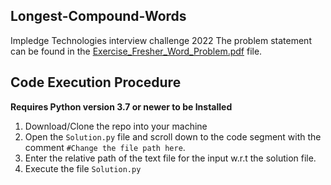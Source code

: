 ## Longest-Compound-Words
Impledge Technologies interview challenge 2022
The problem statement can be found in the [Exercise_Fresher_Word_Problem.pdf](https://github.com/SoumadipDey/Longest-Compound-Words/blob/main/Exercise_Fresher_Word_Problem.pdf "Exercise_Fresher_Word_Problem.pdf") file.

## Code Execution Procedure
**Requires Python version 3.7 or newer to be Installed**

 1. Download/Clone the repo into your machine
 2. Open the `Solution.py` file and scroll down to the code segment with the comment 
 `#Change the file path here`.
 3. Enter the relative path of the text file for the input w.r.t the solution file.
 4. Execute the file `Solution.py`

